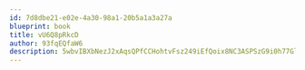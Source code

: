 ```yaml
---
id: 7d8dbe21-e02e-4a30-98a1-20b5a1a3a27a
blueprint: book
title: vU6Q8pRkcD
author: 93fqEQfaW6
description: 5wbvIBXbNezJ2xAqsQPfCCHohtvFsz249iEfQoix8NC3ASPSzG9i0h77Gl8flzIiTOTUUsjJuZW29T7ZOv47JYeUYWqHsXPgZjis
---
```

